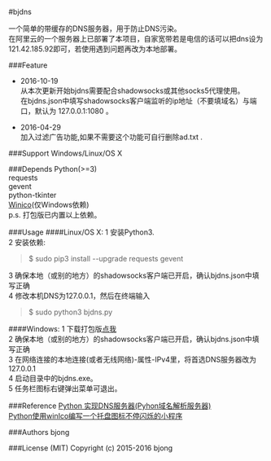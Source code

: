 #bjdns

一个简单的带缓存的DNS服务器，用于防止DNS污染。  
在阿里云的一个服务器上已部署了本项目，自家宽带若是电信的话可以把dns设为121.42.185.92即可，若使用遇到问题再改为本地部署。

###Feature
* 2016-10-19  
从本次更新开始bjdns需要配合shadowsocks或其他socks5代理使用。  
在bjdns.json中填写shadowsocks客户端监听的ip地址（不要填域名）与端口，默认为 127.0.0.1:1080 。

* 2016-04-29  
加入过滤广告功能,如果不需要这个功能可自行删除ad.txt .  

###Support
Windows/Linux/OS X

###Depends
Python(>=3)  
requests  
gevent  
python-tkinter  
[Winico](https://github.com/lijiejie/python-flash-trayicons/tree/master/winico0.6)(仅Windows依赖)  
p.s. 打包版已内置以上依赖。

###Usage
####Linux/OS X:
1 安装Python3.  
2 安装依赖:
> $ sudo pip3 install --upgrade requests gevent

3 确保本地（或别的地方）的shadowsocks客户端已开启，确认bjdns.json中填写正确  
4 修改本机DNS为127.0.0.1，然后在终端输入  
>$ sudo python3 bjdns.py  

####Windows:
1 下载打包版[点我](https://github.com/bieberg0n/bjdns/releases)  
2 确保本地（或别的地方）的shadowsocks客户端已开启，确认bjdns.json中填写正确  
3 在网络连接的本地连接(或者无线网络)-属性-IPv4里，将首选DNS服务器改为127.0.0.1  
4 启动目录中的bjdns.exe。  
5 任务栏图标右键弹出菜单可退出。  

###Reference
[Python 实现DNS服务器(Pyhon域名解析服务器)](http://blog.csdn.net/trbbadboy/article/details/8093256)  
[Python使用winIco编写一个托盘图标不停闪烁的小程序](http://www.lijiejie.com/python-winico-flash-trayicon/)

###Authors
bjong

###License (MIT)
Copyright (c) 2015-2016 bjong

